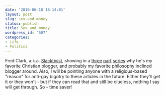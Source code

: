 ```yaml
---
date: '2010-06-18 18:14:01'
layout: post
slug: sex-and-money
status: publish
title: Sex and money
wordpress_id: '607'
categories:
- Life
- Politics
---
```


Fred Clark, a.k.a. [Slacktivist](http://slacktivist.typepad.com), showing in a [three](http://slacktivist.typepad.com/slacktivist/2010/05/sex-money-part-1.html) [part](http://slacktivist.typepad.com/slacktivist/2010/06/sex-money-part-2.html) [series](http://slacktivist.typepad.com/slacktivist/2010/06/sex-money-part-3.html) why he's my favorite Christian blogger, and probably my favorite philosophy inclined blogger around.  Also, I will be pointing anyone with a religious-based "reason" for anti-gay bigotry to these articles in the future.  Either they'll get it or they won't - but if they can read that and still be clueless, nothing I say will get through.  So - time saver!
